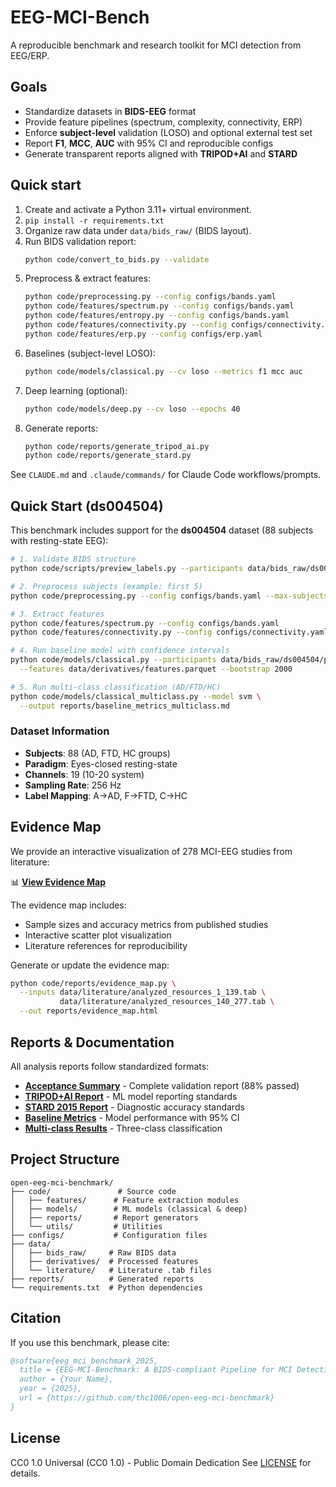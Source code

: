 # EEG-MCI-Bench

A reproducible benchmark and research toolkit for MCI detection from EEG/ERP.

## Goals
- Standardize datasets in **BIDS-EEG** format
- Provide feature pipelines (spectrum, complexity, connectivity, ERP)
- Enforce **subject-level** validation (LOSO) and optional external test set
- Report **F1**, **MCC**, **AUC** with 95% CI and reproducible configs
- Generate transparent reports aligned with **TRIPOD+AI** and **STARD**

## Quick start
1. Create and activate a Python 3.11+ virtual environment.
2. `pip install -r requirements.txt`
3. Organize raw data under `data/bids_raw/` (BIDS layout).
4. Run BIDS validation report:
   ```bash
   python code/convert_to_bids.py --validate
   ```
5. Preprocess & extract features:
   ```bash
   python code/preprocessing.py --config configs/bands.yaml
   python code/features/spectrum.py --config configs/bands.yaml
   python code/features/entropy.py --config configs/bands.yaml
   python code/features/connectivity.py --config configs/connectivity.yaml
   python code/features/erp.py --config configs/erp.yaml
   ```
6. Baselines (subject-level LOSO):
   ```bash
   python code/models/classical.py --cv loso --metrics f1 mcc auc
   ```
7. Deep learning (optional):
   ```bash
   python code/models/deep.py --cv loso --epochs 40
   ```
8. Generate reports:
   ```bash
   python code/reports/generate_tripod_ai.py
   python code/reports/generate_stard.py
   ```

See `CLAUDE.md` and `.claude/commands/` for Claude Code workflows/prompts.

## Quick Start (ds004504)

This benchmark includes support for the **ds004504** dataset (88 subjects with resting-state EEG):

```bash
# 1. Validate BIDS structure
python code/scripts/preview_labels.py --participants data/bids_raw/ds004504/participants.tsv

# 2. Preprocess subjects (example: first 5)
python code/preprocessing.py --config configs/bands.yaml --max-subjects 5

# 3. Extract features
python code/features/spectrum.py --config configs/bands.yaml
python code/features/connectivity.py --config configs/connectivity.yaml

# 4. Run baseline model with confidence intervals
python code/models/classical.py --participants data/bids_raw/ds004504/participants.tsv \
  --features data/derivatives/features.parquet --bootstrap 2000

# 5. Run multi-class classification (AD/FTD/HC)
python code/models/classical_multiclass.py --model svm \
  --output reports/baseline_metrics_multiclass.md
```

### Dataset Information
- **Subjects**: 88 (AD, FTD, HC groups)
- **Paradigm**: Eyes-closed resting-state
- **Channels**: 19 (10-20 system)
- **Sampling Rate**: 256 Hz
- **Label Mapping**: A→AD, F→FTD, C→HC

## Evidence Map

We provide an interactive visualization of 278 MCI-EEG studies from literature:

📊 **[View Evidence Map](reports/evidence_map.html)**

The evidence map includes:
- Sample sizes and accuracy metrics from published studies
- Interactive scatter plot visualization
- Literature references for reproducibility

Generate or update the evidence map:
```bash
python code/reports/evidence_map.py \
  --inputs data/literature/analyzed_resources_1_139.tab \
           data/literature/analyzed_resources_140_277.tab \
  --out reports/evidence_map.html
```

## Reports & Documentation

All analysis reports follow standardized formats:

- **[Acceptance Summary](reports/ACCEPTANCE_SUMMARY.md)** - Complete validation report (88% passed)
- **[TRIPOD+AI Report](reports/tripod_ai_report.md)** - ML model reporting standards
- **[STARD 2015 Report](reports/stard_2015_report.md)** - Diagnostic accuracy standards
- **[Baseline Metrics](reports/baseline_metrics.md)** - Model performance with 95% CI
- **[Multi-class Results](reports/baseline_metrics_multiclass.md)** - Three-class classification

## Project Structure

```
open-eeg-mci-benchmark/
├── code/               # Source code
│   ├── features/      # Feature extraction modules
│   ├── models/        # ML models (classical & deep)
│   ├── reports/       # Report generators
│   └── utils/         # Utilities
├── configs/           # Configuration files
├── data/
│   ├── bids_raw/     # Raw BIDS data
│   ├── derivatives/  # Processed features
│   └── literature/   # Literature .tab files
├── reports/          # Generated reports
└── requirements.txt  # Python dependencies
```

## Citation

If you use this benchmark, please cite:

```bibtex
@software{eeg_mci_benchmark_2025,
  title = {EEG-MCI-Benchmark: A BIDS-compliant Pipeline for MCI Detection},
  author = {Your Name},
  year = {2025},
  url = {https://github.com/thc1006/open-eeg-mci-benchmark}
}
```

## License

CC0 1.0 Universal (CC0 1.0) - Public Domain Dedication
See [LICENSE](LICENSE) for details.
